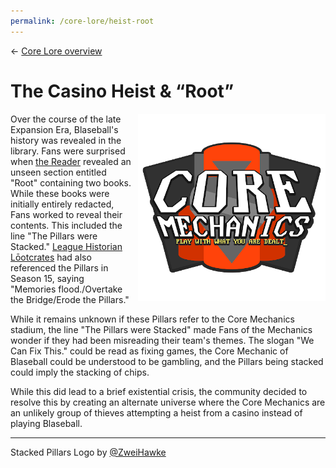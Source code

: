 ```yaml
---
permalink: /core-lore/heist-root
---
```


← [Core Lore overview](/core-lore)

# The Casino Heist & “Root”

<img src="../assets/stackedPillarsLogo.png" style="float: right; padding-left: 10px"  width="300"
alt="MAXIMUM Mechanical Mayhem Logo by ZweiHawke">

Over the course of the late Expansion Era, Blaseball's history was revealed in the library. Fans were surprised when [the Reader](https://www.blaseball.wiki/w/Reader) revealed an unseen section entitled "Root" containing two books. While these books were initially entirely redacted, Fans worked to reveal their contents. This included the line "The Pillars were Stacked." [League Historian Lōotcrates](https://www.blaseball.wiki/w/L%C5%8Dotcrates) had also referenced the Pillars in Season 15, saying "Memories flood./Overtake the Bridge/Erode the Pillars."

While it remains unknown if these Pillars refer to the Core Mechanics stadium, the line "The Pillars were Stacked" made Fans of the Mechanics wonder if they had been misreading their team's themes. The slogan "We Can Fix This." could be read as fixing games, the Core Mechanic of Blaseball could be understood to be gambling, and the Pillars being stacked could imply the stacking of chips.

While this did lead to a brief existential crisis, the community decided to resolve this by creating an alternate universe where the Core Mechanics are an unlikely group of thieves attempting a heist from a casino instead of playing Blaseball.

---

Stacked Pillars Logo by [@ZweiHawke](https://twitter.com/zweihawke)

